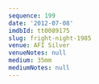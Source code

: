 ```yaml
---
sequence: 199
date: '2012-07-08'
imdbId: tt0089175
slug: fright-night-1985
venue: AFI Silver
venueNotes: null
medium: 35mm
mediumNotes: null
---
```


